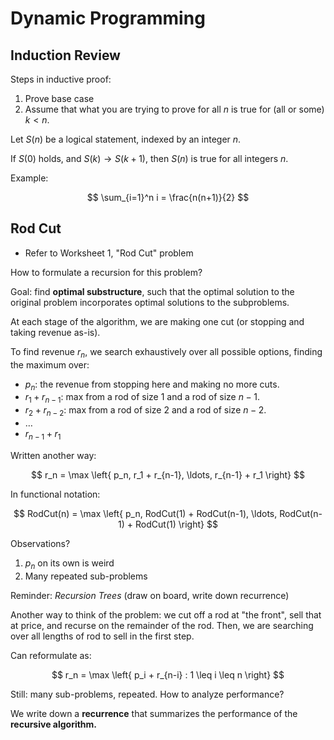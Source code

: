 # Dynamic Programming


## Induction Review

Steps in inductive proof:

1. Prove base case
2. Assume that what you are trying to prove for all $n$ is true for (all or some) $k < n$.

Let $S(n)$ be a logical statement, indexed by an integer $n$.

If $S(0)$ holds, and $S(k) \to S(k+1)$, then $S(n)$ is true for all integers
$n$.

Example:

$$
\sum_{i=1}^n i = \frac{n(n+1)}{2}
$$

## Rod Cut


- Refer to Worksheet 1, "Rod Cut" problem

How to formulate a recursion for this problem?

Goal: find **optimal substructure**, such that the optimal solution to the
original problem incorporates optimal solutions to the subproblems.

At each stage of the algorithm, we are making one cut (or stopping and taking
revenue as-is).

To find revenue $r_n$, we search exhaustively over all possible options, finding the maximum over:

- $p_n$: the revenue from stopping here and making no more cuts.
- $r_1 + r_{n-1}$: max from a rod of size 1 and a rod of size $n-1$.
- $r_2 + r_{n-2}$: max from a rod of size 2 and a rod of size $n-2$.
- $\ldots$
- $r_{n-1} + r_1$

Written another way:

$$
r_n = \max \left{ p_n, r_1 + r_{n-1}, \ldots, r_{n-1} + r_1 \right}
$$

In functional notation:

$$
RodCut(n) = \max \left{ p_n, RodCut(1) + RodCut(n-1), \ldots, RodCut(n-1) +
RodCut(1) \right}
$$

Observations?

1. $p_n$ on its own is weird
2. Many repeated sub-problems

Reminder: *Recursion Trees* (draw on board, write down recurrence)

Another way to think of the problem: we cut off a rod at "the front", sell that
at price, and recurse on the remainder of the rod. Then, we are searching over
all lengths of rod to sell in the first step.

Can reformulate as:

$$
r_n = \max \left{ p_i + r_{n-i} : 1 \leq i \leq n \right}
$$

Still: many sub-problems, repeated. How to analyze performance?

We write down a **recurrence** that summarizes the performance of the
**recursive algorithm.**
